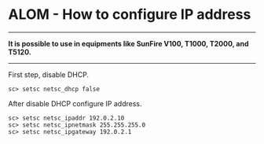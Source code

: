 # ALOM - How to configure IP address

---

**It is possible to use in equipments like SunFire V100, T1000, T2000, and T5120.**

---

First step, disable DHCP.
```console
sc> setsc netsc_dhcp false
```

After disable DHCP configure IP address.
```console
sc> setsc netsc_ipaddr 192.0.2.10
sc> setsc netsc_ipnetmask 255.255.255.0
sc> setsc netsc_ipgateway 192.0.2.1
```
